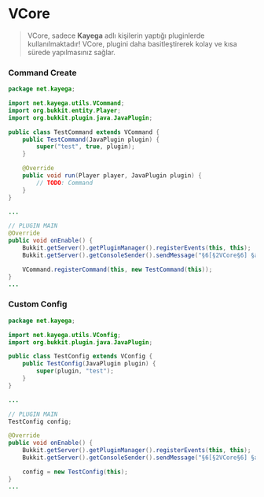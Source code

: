 # VCore
> VCore, sadece **Kayega** adlı kişilerin yaptığı pluginlerde kullanılmaktadır!
> VCore, plugini daha basitleştirerek kolay ve kısa sürede yapılmasınız sağlar.

### Command Create
```java
package net.kayega;

import net.kayega.utils.VCommand;
import org.bukkit.entity.Player;
import org.bukkit.plugin.java.JavaPlugin;

public class TestCommand extends VCommand {
    public TestCommand(JavaPlugin plugin) {
        super("test", true, plugin);
    }

    @Override
    public void run(Player player, JavaPlugin plugin) {
        // TODO: Command
    }
}
```
```java
...

// PLUGIN MAIN
@Override
public void onEnable() {
    Bukkit.getServer().getPluginManager().registerEvents(this, this);
    Bukkit.getServer().getConsoleSender().sendMessage("§6[§2VCore§6] §aVCore is activated!");

    VCommand.registerCommand(this, new TestCommand(this));
}
...
```
### Custom Config
```java
package net.kayega;

import net.kayega.utils.VConfig;
import org.bukkit.plugin.java.JavaPlugin;

public class TestConfig extends VConfig {
    public TestConfig(JavaPlugin plugin) {
        super(plugin, "test");
    }
}
```
```java
...

// PLUGIN MAIN
TestConfig config;

@Override
public void onEnable() {
    Bukkit.getServer().getPluginManager().registerEvents(this, this);
    Bukkit.getServer().getConsoleSender().sendMessage("§6[§2VCore§6] §aVCore is activated!");

    config = new TestConfig(this);
}
...
```
